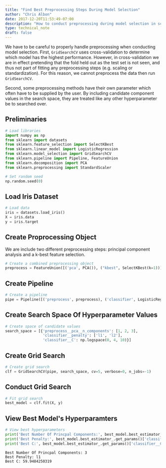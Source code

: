 ```yaml
---
title: "Find Best Preprocessing Steps During Model Selection"
author: "Chris Albon"
date: 2017-12-20T11:53:49-07:00
description: "How to conduct preprocessing during model selection in scikit-learn for machine learning in Python."
type: technical_note
draft: false
---
```

We have to be careful to properly handle preprocessing when conducting model selection. First, `GridSearchCV` uses cross-validation to determine which model has the highest performance. However, in cross-validation we are in effect pretending that the fold held out as the test set is not seen, and thus not part of fitting any preprocessing steps (e.g. scaling or standardization). For this reason, we cannot preprocess the data then run `GridSearchCV`.

Second, some preprocessing methods have their own parameter which often have to be supplied by the user. By including candidate component values in the search space, they are treated like any other hyperparameter be to searched over.

## Preliminaries


```python
# Load libraries
import numpy as np
from sklearn import datasets
from sklearn.feature_selection import SelectKBest
from sklearn.linear_model import LogisticRegression
from sklearn.model_selection import GridSearchCV
from sklearn.pipeline import Pipeline, FeatureUnion
from sklearn.decomposition import PCA
from sklearn.preprocessing import StandardScaler

# Set random seed
np.random.seed(0)
```

## Load Iris Dataset


```python
# Load data
iris = datasets.load_iris()
X = iris.data
y = iris.target
```

## Create Proprocessing Object

We are include two different preprocessing steps: principal component analysis and a k-best feature selection.


```python
# Create a combined preprocessing object
preprocess = FeatureUnion([('pca', PCA()), ("kbest", SelectKBest(k=1))])
```

## Create Pipeline


```python
# Create a pipeline
pipe = Pipeline([('preprocess', preprocess), ('classifier', LogisticRegression())])
```

## Create Search Space Of Hyperparameter Values


```python
# Create space of candidate values
search_space = [{'preprocess__pca__n_components': [1, 2, 3],
                 'classifier__penalty': ['l1', 'l2'],
                 'classifier__C': np.logspace(0, 4, 10)}]
```

## Create Grid Search


```python
# Create grid search 
clf = GridSearchCV(pipe, search_space, cv=5, verbose=0, n_jobs=-1)
```

## Conduct Grid Search


```python
# Fit grid search
best_model = clf.fit(X, y)
```

## View Best Model's Hyperparamters


```python
# View best hyperparameters
print('Best Number Of Princpal Components:', best_model.best_estimator_.get_params()['preprocess__pca__n_components'])
print('Best Penalty:', best_model.best_estimator_.get_params()['classifier__penalty'])
print('Best C:', best_model.best_estimator_.get_params()['classifier__C'])
```

    Best Number Of Princpal Components: 3
    Best Penalty: l1
    Best C: 59.9484250319

